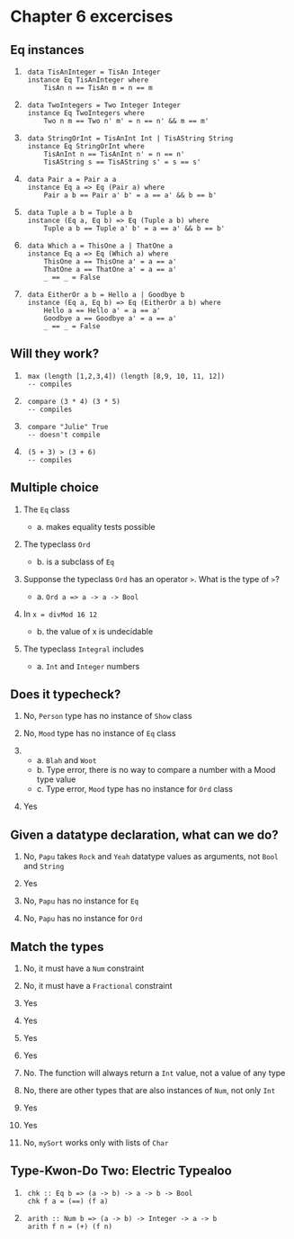 # Chapter 6 excercises

## Eq instances

1.
        data TisAnInteger = TisAn Integer
        instance Eq TisAnInteger where
            TisAn n == TisAn m = n == m

2.
        data TwoIntegers = Two Integer Integer
        instance Eq TwoIntegers where
            Two n m == Two n' m' = n == n' && m == m'

3.
        data StringOrInt = TisAnInt Int | TisAString String
        instance Eq StringOrInt where
            TisAnInt n == TisAnInt n' = n == n'
            TisAString s == TisAString s' = s == s'

4.
        data Pair a = Pair a a
        instance Eq a => Eq (Pair a) where
            Pair a b == Pair a' b' = a == a' && b == b'

5.
        data Tuple a b = Tuple a b
        instance (Eq a, Eq b) => Eq (Tuple a b) where
            Tuple a b == Tuple a' b' = a == a' && b == b'

6.
        data Which a = ThisOne a | ThatOne a
        instance Eq a => Eq (Which a) where
            ThisOne a == ThisOne a' = a == a'
            ThatOne a == ThatOne a' = a == a'
            _ == _ = False

7.
        data EitherOr a b = Hello a | Goodbye b
        instance (Eq a, Eq b) => Eq (EitherOr a b) where
            Hello a == Hello a' = a == a'
            Goodbye a == Goodbye a' = a == a'
            _ == _ = False

## Will they work?

1.      max (length [1,2,3,4]) (length [8,9, 10, 11, 12]) 
        -- compiles

2.      compare (3 * 4) (3 * 5)
        -- compiles

3.      compare "Julie" True
        -- doesn't compile

4.      (5 + 3) > (3 + 6)
        -- compiles

## Multiple choice

1. The `Eq` class
    * a. makes  equality tests possible

2. The typeclass `Ord`
    * b. is a subclass of `Eq`

3. Supponse the typeclass `Ord` has an operator `>`. What is the type of `>`?
    * a. `Ord a => a -> a -> Bool`

4. In `x = divMod 16 12`
    * b. the value of x is undecidable

5. The typeclass `Integral` includes 
    * a. `Int` and `Integer` numbers


## Does it typecheck?

1. No, `Person` type has no instance of `Show` class

2. No, `Mood` type has no instance of `Eq` class

3.
    * a. `Blah` and `Woot`
    * b. Type error, there is no way to compare a number with a Mood type value
    * c. Type error, `Mood` type has no instance for `Ord` class

4. Yes

## Given a datatype declaration, what can we do?

1. No, `Papu` takes `Rock` and `Yeah` datatype values as arguments, not `Bool` and `String`

2. Yes

3. No, `Papu` has no instance for `Eq`

4. No, `Papu` has no instance for `Ord`

## Match the types

1. No, it must have a `Num` constraint

2. No, it must have a `Fractional` constraint 

3. Yes

4. Yes

5. Yes

6. Yes

7. No. The function will always return a `Int` value, not a value of any type

8. No, there are other types that are also instances of `Num`, not only `Int`

9. Yes

10. Yes

11. No, `mySort` works only with lists of `Char`

## Type-Kwon-Do Two: Electric Typealoo

1.      chk :: Eq b => (a -> b) -> a -> b -> Bool
        chk f a = (==) (f a)

2.      arith :: Num b => (a -> b) -> Integer -> a -> b
        arith f n = (+) (f n)